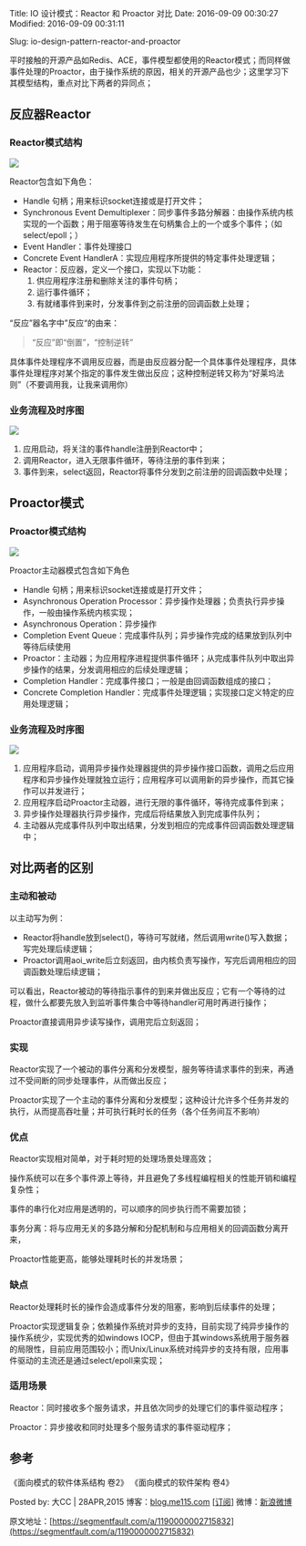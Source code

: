 Title: IO 设计模式：Reactor 和 Proactor 对比
Date: 2016-09-09 00:30:27
Modified: 2016-09-09 00:31:11
<!-- Tags: pelican, publishing -->
Slug: io-design-pattern-reactor-and-proactor
<!-- Authors: Alexis Metaireau, Conan Doyle -->
<!-- Summary: Short version for index and feeds -->


平时接触的开源产品如Redis、ACE，事件模型都使用的Reactor模式；而同样做事件处理的Proactor，由于操作系统的原因，相关的开源产品也少；这里学习下其模型结构，重点对比下两者的异同点；

## 反应器Reactor

### Reactor模式结构

![]({filename}/images/io-design-pattern-reactor-and-proactor/bVlyFO)

Reactor包含如下角色：

- Handle 句柄；用来标识socket连接或是打开文件；
- Synchronous Event Demultiplexer：同步事件多路分解器：由操作系统内核实现的一个函数；用于阻塞等待发生在句柄集合上的一个或多个事件；（如select/epoll；）
- Event Handler：事件处理接口
- Concrete Event HandlerA：实现应用程序所提供的特定事件处理逻辑；
- Reactor：反应器，定义一个接口，实现以下功能：
    1. 供应用程序注册和删除关注的事件句柄；
    2. 运行事件循环；
    3. 有就绪事件到来时，分发事件到之前注册的回调函数上处理；

“反应”器名字中”反应“的由来：

> “反应”即“倒置”，“控制逆转”

具体事件处理程序不调用反应器，而是由反应器分配一个具体事件处理程序，具体事件处理程序对某个指定的事件发生做出反应；这种控制逆转又称为“好莱坞法则”（不要调用我，让我来调用你）

### 业务流程及时序图

![]({filename}/images/io-design-pattern-reactor-and-proactor/bVlyFP)

1. 应用启动，将关注的事件handle注册到Reactor中；
2. 调用Reactor，进入无限事件循环，等待注册的事件到来；
3. 事件到来，select返回，Reactor将事件分发到之前注册的回调函数中处理；

## Proactor模式

### Proactor模式结构

![]({filename}/images/io-design-pattern-reactor-and-proactor/bVlyFQ)

Proactor主动器模式包含如下角色

- Handle 句柄；用来标识socket连接或是打开文件；
- Asynchronous Operation Processor：异步操作处理器；负责执行异步操作，一般由操作系统内核实现；
- Asynchronous Operation：异步操作
- Completion Event Queue：完成事件队列；异步操作完成的结果放到队列中等待后续使用
- Proactor：主动器；为应用程序进程提供事件循环；从完成事件队列中取出异步操作的结果，分发调用相应的后续处理逻辑；
- Completion Handler：完成事件接口；一般是由回调函数组成的接口；
- Concrete Completion Handler：完成事件处理逻辑；实现接口定义特定的应用处理逻辑；

### 业务流程及时序图

![]({filename}/images/io-design-pattern-reactor-and-proactor/bVlyFR)

1. 应用程序启动，调用异步操作处理器提供的异步操作接口函数，调用之后应用程序和异步操作处理就独立运行；应用程序可以调用新的异步操作，而其它操作可以并发进行；
2. 应用程序启动Proactor主动器，进行无限的事件循环，等待完成事件到来；
3. 异步操作处理器执行异步操作，完成后将结果放入到完成事件队列；
4. 主动器从完成事件队列中取出结果，分发到相应的完成事件回调函数处理逻辑中；

## 对比两者的区别

### 主动和被动

以主动写为例：

- Reactor将handle放到select()，等待可写就绪，然后调用write()写入数据；写完处理后续逻辑；
- Proactor调用aoi_write后立刻返回，由内核负责写操作，写完后调用相应的回调函数处理后续逻辑；

可以看出，Reactor被动的等待指示事件的到来并做出反应；它有一个等待的过程，做什么都要先放入到监听事件集合中等待handler可用时再进行操作；

Proactor直接调用异步读写操作，调用完后立刻返回；

### 实现

Reactor实现了一个被动的事件分离和分发模型，服务等待请求事件的到来，再通过不受间断的同步处理事件，从而做出反应；

Proactor实现了一个主动的事件分离和分发模型；这种设计允许多个任务并发的执行，从而提高吞吐量；并可执行耗时长的任务（各个任务间互不影响）

### 优点

Reactor实现相对简单，对于耗时短的处理场景处理高效；

操作系统可以在多个事件源上等待，并且避免了多线程编程相关的性能开销和编程复杂性；

事件的串行化对应用是透明的，可以顺序的同步执行而不需要加锁；

事务分离：将与应用无关的多路分解和分配机制和与应用相关的回调函数分离开来，

Proactor性能更高，能够处理耗时长的并发场景；

### 缺点

Reactor处理耗时长的操作会造成事件分发的阻塞，影响到后续事件的处理；

Proactor实现逻辑复杂；依赖操作系统对异步的支持，目前实现了纯异步操作的操作系统少，实现优秀的如windows IOCP，但由于其windows系统用于服务器的局限性，目前应用范围较小；而Unix/Linux系统对纯异步的支持有限，应用事件驱动的主流还是通过select/epoll来实现；

### 适用场景

Reactor：同时接收多个服务请求，并且依次同步的处理它们的事件驱动程序；

Proactor：异步接收和同时处理多个服务请求的事件驱动程序；

## 参考
《面向模式的软件体系结构 卷2》
《面向模式的软件架构 卷4》

Posted by: 大CC | 28APR,2015
博客：[blog.me115.com](http://blog.me115.com/) [[订阅](http://feed.feedsky.com/me115)]
微博：[新浪微博](http://weibo.com/bigcc115)

原文地址：[https://segmentfault.com/a/1190000002715832](https://segmentfault.com/a/1190000002715832)